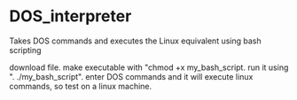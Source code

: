 # DOS_interpreter
Takes DOS commands and executes the Linux equivalent using bash scripting

download file. make executable with "chmod +x my_bash_script. run it using ". ./my_bash_script". enter DOS commands and it will execute linux commands, so test on a linux machine.
